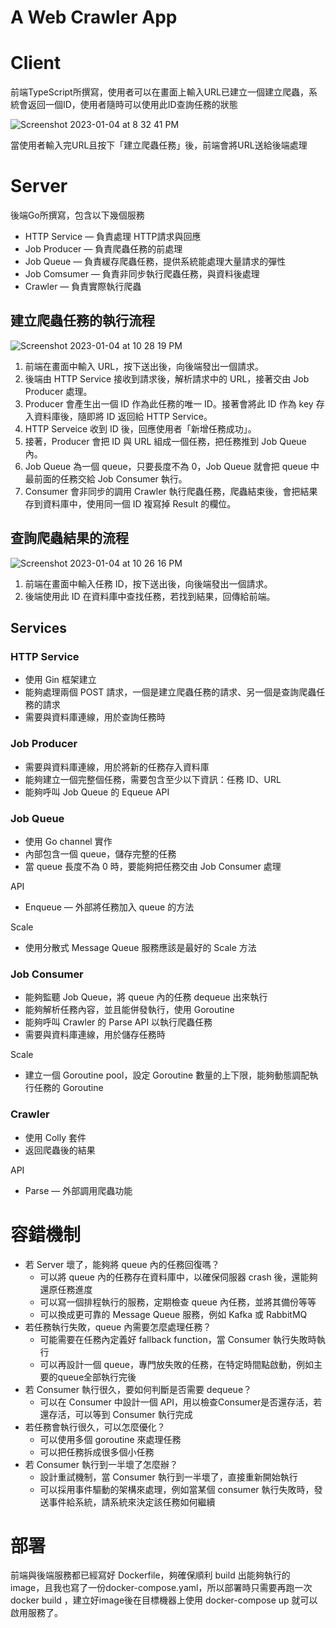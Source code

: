 # A Web Crawler App



# Client

前端TypeScript所撰寫，使用者可以在畫面上輸入URL已建立一個建立爬蟲，系統會返回一個ID，使用者隨時可以使用此ID查詢任務的狀態

![Screenshot 2023-01-04 at 8 32 41 PM](https://user-images.githubusercontent.com/58166555/210576103-5d05fc47-ce2f-48d5-b9a8-21776eb46941.png)


當使用者輸入完URL且按下「建立爬蟲任務」後，前端會將URL送給後端處理

# Server

後端Go所撰寫，包含以下幾個服務

- HTTP Service — 負責處理 HTTP請求與回應
- Job Producer — 負責爬蟲任務的前處理
- Job Queue — 負責緩存爬蟲任務，提供系統能處理大量請求的彈性
- Job Comsumer — 負責非同步執行爬蟲任務，與資料後處理
- Crawler — 負責實際執行爬蟲

## 建立爬蟲任務的執行流程

![Screenshot 2023-01-04 at 10 28 19 PM](https://user-images.githubusercontent.com/58166555/210576905-5f33c412-02f9-487e-8ea3-83d9a8592d91.png)


1. 前端在畫面中輸入 URL，按下送出後，向後端發出一個請求。
2. 後端由 HTTP Service 接收到請求後，解析請求中的 URL，接著交由 Job Producer 處理。
3. Producer 會產生出一個 ID 作為此任務的唯一 ID。接著會將此 ID 作為 key 存入資料庫後，隨即將 ID 返回給 HTTP Service。
4. HTTP Serveice 收到 ID 後，回應使用者「新增任務成功」。
5. 接著，Producer 會把 ID 與 URL 組成一個任務，把任務推到 Job Queue 內。
6. Job Queue 為一個 queue，只要長度不為 0，Job Queue 就會把 queue 中最前面的任務交給 Job Consumer 執行。
7. Consumer 會非同步的調用 Crawler 執行爬蟲任務，爬蟲結束後，會把結果存到資料庫中，使用同一個 ID 複寫掉 Result 的欄位。

## 查詢爬蟲結果的流程

![Screenshot 2023-01-04 at 10 26 16 PM](https://user-images.githubusercontent.com/58166555/210576484-b06eced8-8906-4787-827e-fa46db2762b0.png)


1. 前端在畫面中輸入任務 ID，按下送出後，向後端發出一個請求。
2. 後端使用此 ID 在資料庫中查找任務，若找到結果，回傳給前端。

## Services

### HTTP Service

- 使用 Gin 框架建立
- 能夠處理兩個 POST 請求，一個是建立爬蟲任務的請求、另一個是查詢爬蟲任務的請求
- 需要與資料庫連線，用於查詢任務時

### Job Producer

- 需要與資料庫連線，用於將新的任務存入資料庫
- 能夠建立一個完整個任務，需要包含至少以下資訊：任務 ID、URL
- 能夠呼叫 Job Queue 的 Equeue API

### Job Queue

- 使用 Go channel 實作
- 內部包含一個 queue，儲存完整的任務
- 當 queue 長度不為 0 時，要能夠把任務交由 Job Consumer 處理

API

- Enqueue — 外部將任務加入 queue 的方法

Scale

- 使用分散式 Message Queue 服務應該是最好的 Scale 方法

### Job Consumer

- 能夠監聽 Job Queue，將 queue 內的任務 dequeue 出來執行
- 能夠解析任務內容，並且能併發執行，使用 Goroutine
- 能夠呼叫 Crawler 的 Parse API 以執行爬蟲任務
- 需要與資料庫連線，用於儲存任務時

Scale

- 建立一個 Goroutine pool，設定 Goroutine 數量的上下限，能夠動態調配執行任務的 Goroutine

### Crawler

- 使用 Colly 套件
- 返回爬蟲後的結果

API

- Parse — 外部調用爬蟲功能

# 容錯機制

- 若 Server 壞了，能夠將 queue 內的任務回復嗎？
    - 可以將 queue 內的任務存在資料庫中，以確保伺服器 crash 後，還能夠還原任務進度
    - 可以寫一個排程執行的服務，定期檢查 queue 內任務，並將其備份等等
    - 可以換成更可靠的 Message Queue 服務，例如 Kafka 或 RabbitMQ
- 若任務執行失敗，queue 內需要怎麼處理任務？
    - 可能需要在任務內定義好 fallback function，當 Consumer 執行失敗時執行
    - 可以再設計一個 queue，專門放失敗的任務，在特定時間點啟動，例如主要的queue全部執行完後
- 若 Consumer 執行很久，要如何判斷是否需要 dequeue？
    - 可以在 Consumer 中設計一個 API，用以檢查Consumer是否還存活，若還存活，可以等到 Consumer 執行完成
- 若任務會執行很久，可以怎麼優化？
    - 可以使用多個 goroutine 來處理任務
    - 可以把任務拆成很多個小任務
- 若 Consumer 執行到一半壞了怎麼辦？
    - 設計重試機制，當 Consumer 執行到一半壞了，直接重新開始執行
    - 可以採用事件驅動的架構來處理，例如當某個 consumer 執行失敗時，發送事件給系統，請系統來決定該任務如何繼續
    

# 部署

前端與後端服務都已經寫好 Dockerfile，夠確保順利 build 出能夠執行的 image，且我也寫了一份docker-compose.yaml，所以部署時只需要再跑一次 docker build ，建立好image後在目標機器上使用 docker-compose up 就可以啟用服務了。
